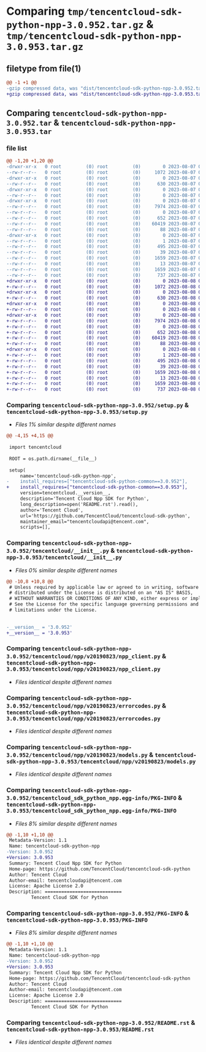 # Comparing `tmp/tencentcloud-sdk-python-npp-3.0.952.tar.gz` & `tmp/tencentcloud-sdk-python-npp-3.0.953.tar.gz`

## filetype from file(1)

```diff
@@ -1 +1 @@
-gzip compressed data, was "dist/tencentcloud-sdk-python-npp-3.0.952.tar", last modified: Mon Aug  7 08:58:58 2023, max compression
+gzip compressed data, was "dist/tencentcloud-sdk-python-npp-3.0.953.tar", last modified: Tue Aug  8 00:29:32 2023, max compression
```

## Comparing `tencentcloud-sdk-python-npp-3.0.952.tar` & `tencentcloud-sdk-python-npp-3.0.953.tar`

### file list

```diff
@@ -1,20 +1,20 @@
-drwxr-xr-x   0 root         (0) root         (0)        0 2023-08-07 08:58:58.000000 tencentcloud-sdk-python-npp-3.0.952/
--rw-r--r--   0 root         (0) root         (0)     1072 2023-08-07 08:58:58.000000 tencentcloud-sdk-python-npp-3.0.952/setup.py
-drwxr-xr-x   0 root         (0) root         (0)        0 2023-08-07 08:58:58.000000 tencentcloud-sdk-python-npp-3.0.952/tencentcloud/
--rw-r--r--   0 root         (0) root         (0)      630 2023-08-07 08:58:58.000000 tencentcloud-sdk-python-npp-3.0.952/tencentcloud/__init__.py
-drwxr-xr-x   0 root         (0) root         (0)        0 2023-08-07 08:58:58.000000 tencentcloud-sdk-python-npp-3.0.952/tencentcloud/npp/
--rw-r--r--   0 root         (0) root         (0)        0 2023-08-07 08:58:58.000000 tencentcloud-sdk-python-npp-3.0.952/tencentcloud/npp/__init__.py
-drwxr-xr-x   0 root         (0) root         (0)        0 2023-08-07 08:58:58.000000 tencentcloud-sdk-python-npp-3.0.952/tencentcloud/npp/v20190823/
--rw-r--r--   0 root         (0) root         (0)     7974 2023-08-07 08:58:58.000000 tencentcloud-sdk-python-npp-3.0.952/tencentcloud/npp/v20190823/npp_client.py
--rw-r--r--   0 root         (0) root         (0)        0 2023-08-07 08:58:58.000000 tencentcloud-sdk-python-npp-3.0.952/tencentcloud/npp/v20190823/__init__.py
--rw-r--r--   0 root         (0) root         (0)      652 2023-08-07 08:58:58.000000 tencentcloud-sdk-python-npp-3.0.952/tencentcloud/npp/v20190823/errorcodes.py
--rw-r--r--   0 root         (0) root         (0)    60419 2023-08-07 08:58:58.000000 tencentcloud-sdk-python-npp-3.0.952/tencentcloud/npp/v20190823/models.py
--rw-r--r--   0 root         (0) root         (0)       88 2023-08-07 08:58:58.000000 tencentcloud-sdk-python-npp-3.0.952/setup.cfg
-drwxr-xr-x   0 root         (0) root         (0)        0 2023-08-07 08:58:58.000000 tencentcloud-sdk-python-npp-3.0.952/tencentcloud_sdk_python_npp.egg-info/
--rw-r--r--   0 root         (0) root         (0)        1 2023-08-07 08:58:58.000000 tencentcloud-sdk-python-npp-3.0.952/tencentcloud_sdk_python_npp.egg-info/dependency_links.txt
--rw-r--r--   0 root         (0) root         (0)      495 2023-08-07 08:58:58.000000 tencentcloud-sdk-python-npp-3.0.952/tencentcloud_sdk_python_npp.egg-info/SOURCES.txt
--rw-r--r--   0 root         (0) root         (0)       39 2023-08-07 08:58:58.000000 tencentcloud-sdk-python-npp-3.0.952/tencentcloud_sdk_python_npp.egg-info/requires.txt
--rw-r--r--   0 root         (0) root         (0)     1659 2023-08-07 08:58:58.000000 tencentcloud-sdk-python-npp-3.0.952/tencentcloud_sdk_python_npp.egg-info/PKG-INFO
--rw-r--r--   0 root         (0) root         (0)       13 2023-08-07 08:58:58.000000 tencentcloud-sdk-python-npp-3.0.952/tencentcloud_sdk_python_npp.egg-info/top_level.txt
--rw-r--r--   0 root         (0) root         (0)     1659 2023-08-07 08:58:58.000000 tencentcloud-sdk-python-npp-3.0.952/PKG-INFO
--rw-r--r--   0 root         (0) root         (0)      737 2023-08-07 08:58:58.000000 tencentcloud-sdk-python-npp-3.0.952/README.rst
+drwxr-xr-x   0 root         (0) root         (0)        0 2023-08-08 00:29:32.000000 tencentcloud-sdk-python-npp-3.0.953/
+-rw-r--r--   0 root         (0) root         (0)     1072 2023-08-08 00:29:32.000000 tencentcloud-sdk-python-npp-3.0.953/setup.py
+drwxr-xr-x   0 root         (0) root         (0)        0 2023-08-08 00:29:32.000000 tencentcloud-sdk-python-npp-3.0.953/tencentcloud/
+-rw-r--r--   0 root         (0) root         (0)      630 2023-08-08 00:29:32.000000 tencentcloud-sdk-python-npp-3.0.953/tencentcloud/__init__.py
+drwxr-xr-x   0 root         (0) root         (0)        0 2023-08-08 00:29:32.000000 tencentcloud-sdk-python-npp-3.0.953/tencentcloud/npp/
+-rw-r--r--   0 root         (0) root         (0)        0 2023-08-08 00:29:32.000000 tencentcloud-sdk-python-npp-3.0.953/tencentcloud/npp/__init__.py
+drwxr-xr-x   0 root         (0) root         (0)        0 2023-08-08 00:29:32.000000 tencentcloud-sdk-python-npp-3.0.953/tencentcloud/npp/v20190823/
+-rw-r--r--   0 root         (0) root         (0)     7974 2023-08-08 00:29:32.000000 tencentcloud-sdk-python-npp-3.0.953/tencentcloud/npp/v20190823/npp_client.py
+-rw-r--r--   0 root         (0) root         (0)        0 2023-08-08 00:29:32.000000 tencentcloud-sdk-python-npp-3.0.953/tencentcloud/npp/v20190823/__init__.py
+-rw-r--r--   0 root         (0) root         (0)      652 2023-08-08 00:29:32.000000 tencentcloud-sdk-python-npp-3.0.953/tencentcloud/npp/v20190823/errorcodes.py
+-rw-r--r--   0 root         (0) root         (0)    60419 2023-08-08 00:29:32.000000 tencentcloud-sdk-python-npp-3.0.953/tencentcloud/npp/v20190823/models.py
+-rw-r--r--   0 root         (0) root         (0)       88 2023-08-08 00:29:32.000000 tencentcloud-sdk-python-npp-3.0.953/setup.cfg
+drwxr-xr-x   0 root         (0) root         (0)        0 2023-08-08 00:29:32.000000 tencentcloud-sdk-python-npp-3.0.953/tencentcloud_sdk_python_npp.egg-info/
+-rw-r--r--   0 root         (0) root         (0)        1 2023-08-08 00:29:32.000000 tencentcloud-sdk-python-npp-3.0.953/tencentcloud_sdk_python_npp.egg-info/dependency_links.txt
+-rw-r--r--   0 root         (0) root         (0)      495 2023-08-08 00:29:32.000000 tencentcloud-sdk-python-npp-3.0.953/tencentcloud_sdk_python_npp.egg-info/SOURCES.txt
+-rw-r--r--   0 root         (0) root         (0)       39 2023-08-08 00:29:32.000000 tencentcloud-sdk-python-npp-3.0.953/tencentcloud_sdk_python_npp.egg-info/requires.txt
+-rw-r--r--   0 root         (0) root         (0)     1659 2023-08-08 00:29:32.000000 tencentcloud-sdk-python-npp-3.0.953/tencentcloud_sdk_python_npp.egg-info/PKG-INFO
+-rw-r--r--   0 root         (0) root         (0)       13 2023-08-08 00:29:32.000000 tencentcloud-sdk-python-npp-3.0.953/tencentcloud_sdk_python_npp.egg-info/top_level.txt
+-rw-r--r--   0 root         (0) root         (0)     1659 2023-08-08 00:29:32.000000 tencentcloud-sdk-python-npp-3.0.953/PKG-INFO
+-rw-r--r--   0 root         (0) root         (0)      737 2023-08-08 00:29:32.000000 tencentcloud-sdk-python-npp-3.0.953/README.rst
```

### Comparing `tencentcloud-sdk-python-npp-3.0.952/setup.py` & `tencentcloud-sdk-python-npp-3.0.953/setup.py`

 * *Files 1% similar despite different names*

```diff
@@ -4,15 +4,15 @@
 
 import tencentcloud
 
 ROOT = os.path.dirname(__file__)
 
 setup(
     name='tencentcloud-sdk-python-npp',
-    install_requires=["tencentcloud-sdk-python-common==3.0.952"],
+    install_requires=["tencentcloud-sdk-python-common==3.0.953"],
     version=tencentcloud.__version__,
     description='Tencent Cloud Npp SDK for Python',
     long_description=open('README.rst').read(),
     author='Tencent Cloud',
     url='https://github.com/TencentCloud/tencentcloud-sdk-python',
     maintainer_email="tencentcloudapi@tencent.com",
     scripts=[],
```

### Comparing `tencentcloud-sdk-python-npp-3.0.952/tencentcloud/__init__.py` & `tencentcloud-sdk-python-npp-3.0.953/tencentcloud/__init__.py`

 * *Files 0% similar despite different names*

```diff
@@ -10,8 +10,8 @@
 # Unless required by applicable law or agreed to in writing, software
 # distributed under the License is distributed on an "AS IS" BASIS,
 # WITHOUT WARRANTIES OR CONDITIONS OF ANY KIND, either express or implied.
 # See the License for the specific language governing permissions and
 # limitations under the License.
 
 
-__version__ = '3.0.952'
+__version__ = '3.0.953'
```

### Comparing `tencentcloud-sdk-python-npp-3.0.952/tencentcloud/npp/v20190823/npp_client.py` & `tencentcloud-sdk-python-npp-3.0.953/tencentcloud/npp/v20190823/npp_client.py`

 * *Files identical despite different names*

### Comparing `tencentcloud-sdk-python-npp-3.0.952/tencentcloud/npp/v20190823/errorcodes.py` & `tencentcloud-sdk-python-npp-3.0.953/tencentcloud/npp/v20190823/errorcodes.py`

 * *Files identical despite different names*

### Comparing `tencentcloud-sdk-python-npp-3.0.952/tencentcloud/npp/v20190823/models.py` & `tencentcloud-sdk-python-npp-3.0.953/tencentcloud/npp/v20190823/models.py`

 * *Files identical despite different names*

### Comparing `tencentcloud-sdk-python-npp-3.0.952/tencentcloud_sdk_python_npp.egg-info/PKG-INFO` & `tencentcloud-sdk-python-npp-3.0.953/tencentcloud_sdk_python_npp.egg-info/PKG-INFO`

 * *Files 8% similar despite different names*

```diff
@@ -1,10 +1,10 @@
 Metadata-Version: 1.1
 Name: tencentcloud-sdk-python-npp
-Version: 3.0.952
+Version: 3.0.953
 Summary: Tencent Cloud Npp SDK for Python
 Home-page: https://github.com/TencentCloud/tencentcloud-sdk-python
 Author: Tencent Cloud
 Author-email: tencentcloudapi@tencent.com
 License: Apache License 2.0
 Description: ============================
         Tencent Cloud SDK for Python
```

### Comparing `tencentcloud-sdk-python-npp-3.0.952/PKG-INFO` & `tencentcloud-sdk-python-npp-3.0.953/PKG-INFO`

 * *Files 8% similar despite different names*

```diff
@@ -1,10 +1,10 @@
 Metadata-Version: 1.1
 Name: tencentcloud-sdk-python-npp
-Version: 3.0.952
+Version: 3.0.953
 Summary: Tencent Cloud Npp SDK for Python
 Home-page: https://github.com/TencentCloud/tencentcloud-sdk-python
 Author: Tencent Cloud
 Author-email: tencentcloudapi@tencent.com
 License: Apache License 2.0
 Description: ============================
         Tencent Cloud SDK for Python
```

### Comparing `tencentcloud-sdk-python-npp-3.0.952/README.rst` & `tencentcloud-sdk-python-npp-3.0.953/README.rst`

 * *Files identical despite different names*


